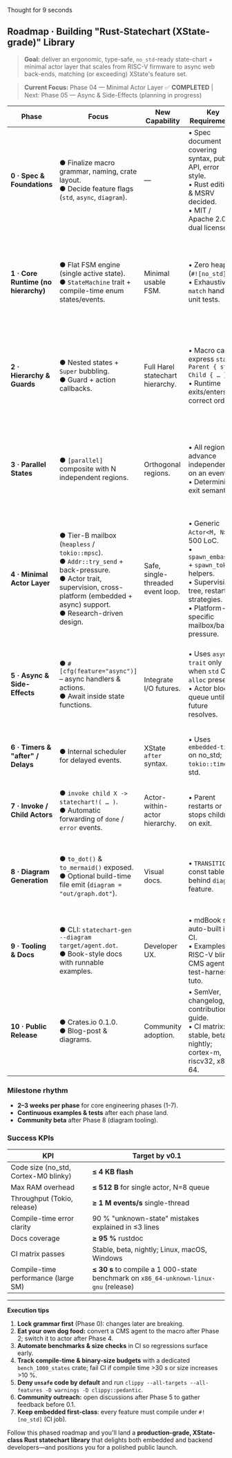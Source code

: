 Thought for 9 seconds


## Roadmap · Building "Rust-Statechart (XState-grade)" Library

> **Goal:** deliver an ergonomic, type-safe, `no_std`-ready state-chart + minimal actor layer that scales from RISC-V firmware to async web back-ends, matching (or exceeding) XState's feature set.

> **Current Focus:** Phase 04 — Minimal Actor Layer ✅ **COMPLETED** | Next: Phase 05 — Async & Side-Effects (planning in progress)

| Phase                               | Focus                                                                                                     | New Capability                    | Key Requirements                                                                                                                  | Success Criteria                                                                                        |
| ----------------------------------- | --------------------------------------------------------------------------------------------------------- | --------------------------------- | --------------------------------------------------------------------------------------------------------------------------------- | ------------------------------------------------------------------------------------------------------- |
| **0 · Spec & Foundations**          | ● Finalize macro grammar, naming, crate layout. <br>● Decide feature flags (`std`, `async`, `diagram`).   | —                                 | • Spec document covering syntax, public API, error style. <br>• Rust edition & MSRV decided. <br>• MIT / Apache 2.0 dual license. | ✔ Stakeholders sign-off on spec. <br>✔ `cargo check` for empty crate + CI pipeline (lint, fmt, clippy). |
| **1 · Core Runtime (no hierarchy)** | ● Flat FSM engine (single active state). <br>● `StateMachine` trait + compile-time enum states/events.    | Minimal usable FSM.               | • Zero heap (`#![no_std]`). <br>• Exhaustive `match` handling, unit tests.                                                        | ✔ "traffic-light" demo runs on RISC-V QEMU & native. <br>✔ <1 KB code size added (thumb-v7m build).     |
| **2 · Hierarchy & Guards**          | ● Nested states + `Super` bubbling. <br>● Guard + action callbacks.                                       | Full Harel statechart hierarchy.  | • Macro can express `state Parent { state Child { … } }`. <br>• Runtime exits/enters correct order.                               | ✔ 100 % branch-coverage tests for entry/exit order. <br>✔ Compile-time error on unknown state/event.    |
| **3 · Parallel States**             | ● `[parallel]` composite with N independent regions.                                                      | Orthogonal regions.               | • All regions advance independently on an event. <br>• Deterministic exit semantics.                                              | ✔ "Agent" example (Engagement + Knowledge) passes golden trace. <br>✔ No extra heap for unused regions. |
| **4 · Minimal Actor Layer**         | ● Tier-B mailbox (`heapless` / `tokio::mpsc`). <br>● `Addr::try_send` + back-pressure. <br>● Actor trait, supervision, cross-platform (embedded + async) support. <br>● Research-driven design. | Safe, single-threaded event loop. | • Generic `Actor<M, N>` in 500 LoC. <br>• `spawn_embassy!` + `spawn_tokio!` helpers. <br>• Supervision tree, restart strategies. <br>• Platform-specific mailbox/back-pressure. | ✔ Concurrency stress-test shows no re-entrancy panics. <br>✔ Builds & runs without `std`. <br>✔ Embedded and async examples run. |
| **5 · Async & Side-Effects**        | ● `#[cfg(feature="async")]` – async handlers & actions. <br>● Await inside state functions.               | Integrate I/O futures.            | • Uses `async-trait` only when `std` OR `alloc` present. <br>• Actor blocks queue until future resolves.                          | ✔ HTTP-polling demo (Tokio) passes load test. <br>✔ Firmware build still zero-alloc when `async` off.   |
| **6 · Timers & "after" / Delays**   | ● Internal scheduler for delayed events.                                                                  | XState `after` syntax.            | • Uses `embedded-time` on no\_std; `tokio::time` on std.                                                                          | ✔ Blinky demo toggles LED every 500 ms with no drift >1 %.                                              |
| **7 · Invoke / Child Actors**       | ● `invoke child X -> statechart!( … )`. <br>● Automatic forwarding of `done` / `error` events.            | Actor-within-actor hierarchy.     | • Parent restarts or stops children on exit.                                                                                      | ✔ Parent/child fault-injection test recovers correctly.                                                 |
| **8 · Diagram Generation**          | ● `to_dot()` & `to_mermaid()` exposed. <br>● Optional build-time file emit (`diagram = "out/graph.dot"`). | Visual docs.                      | • `TRANSITIONS` const table behind `diagram` feature.                                                                             | ✔ `cargo test --features diagram` emits valid DOT → Graphviz renders without warnings.                  |
| **9 · Tooling & Docs**              | ● CLI: `statechart-gen --diagram target/agent.dot`. <br>● Book-style docs with runnable examples.         | Developer UX.                     | • mdBook site auto-built in CI. <br>• Examples: RISC-V blinky, CMS agent, test-harness tuto.                                      | ✔ `cargo doc --open` shows 95 % public-item docs-coverage.                                              |
| **10 · Public Release**             | ● Crates.io 0.1.0. <br>● Blog-post & diagrams.                                                            | Community adoption.               | • SemVer, changelog, contribution guide. <br>• CI matrix: stable, beta, nightly; cortex-m, riscv32, x86-64.                       | ✔ Passing CI badge. <br>✔ ≥100 GitHub ⭐ within 60 days.                                                 |

### Milestone rhythm

* **2–3 weeks per phase** for core engineering phases (1-7).
* **Continuous examples & tests** after each phase land.
* **Community beta** after Phase 8 (diagram tooling).

### Success KPIs

| KPI                                   | Target by v0.1                                      |
| ------------------------------------- | --------------------------------------------------- |
| Code size (no\_std, Cortex-M0 blinky) | **≤ 4 KB flash**                                    |
| Max RAM overhead                      | **≤ 512 B** for single actor, N=8 queue             |
| Throughput (Tokio, release)           | **≥ 1 M events/s** single-thread                    |
| Compile-time error clarity            | 90 % "unknown-state" mistakes explained in ≤3 lines |
| Docs coverage                         | **≥ 95 %** rustdoc                                  |
| CI matrix passes                      | Stable, beta, nightly; Linux, macOS, Windows        |
| Compile-time performance (large SM)   | **≤ 30 s** to compile a 1 000-state benchmark on `x86_64-unknown-linux-gnu` (release) |

---

**Execution tips**

1. **Lock grammar first** (Phase 0): changes later are breaking.
2. **Eat your own dog food:** convert a CMS agent to the macro after Phase 2; switch it to actor after Phase 4.
3. **Automate benchmarks & size checks** in CI so regressions surface early.
4. **Track compile-time & binary-size budgets** with a dedicated `bench_1000_states` crate; fail CI if compile time >30 s or size increases >10 %.
5. **Deny `unsafe` code by default** and run `clippy --all-targets --all-features -D warnings -D clippy::pedantic`.
6. **Community outreach:** open discussions after Phase 5 to gather feedback before 0.1.
7. **Keep embedded first-class**: every feature must compile under `#![no_std]` (CI job).

Follow this phased roadmap and you'll land a **production-grade, XState-class Rust statechart library** that delights both embedded and backend developers—and positions you for a polished public launch.

<!-- Test comment to trigger pre-commit hook -->

